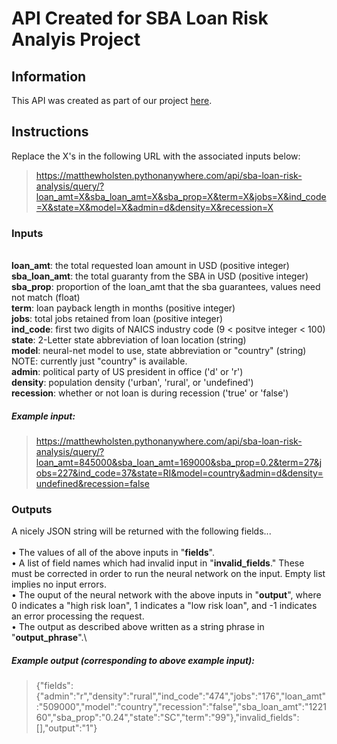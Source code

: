 # API Created for SBA Loan Risk Analyis Project

## Information
This API was created as part of our project [here](https://github.com/MatthewHolsten/sba-loan-risk-analysis).

## Instructions

Replace the X's in the following URL with the associated inputs below:
>https://matthewholsten.pythonanywhere.com/api/sba-loan-risk-analysis/query/?loan_amt=X&sba_loan_amt=X&sba_prop=X&term=X&jobs=X&ind_code=X&state=X&model=X&admin=d&density=X&recession=X


### Inputs
\
**loan_amt**:       the total requested loan amount in USD (positive integer)\
**sba_loan_amt**:   the total guaranty from the SBA in USD (positive integer)\
**sba_prop**:       proportion of the loan_amt that the sba guarantees, values need not match (float)\
**term**:           loan payback length in months (positive integer)\
**jobs**:           total jobs retained from loan (positive integer)\
**ind_code**:       first two digits of NAICS industry code (9 < positve integer < 100)\
**state**:          2-Letter state abbreviation of loan location (string)\
**model**:          neural-net model to use, state abbreviation or "country" (string) NOTE: currently just "country" is available.\
**admin**:          political party of US president in office ('d' or 'r')\
**density**:        population density ('urban', 'rural', or 'undefined')\
**recession**:      whether or not loan is during recession ('true' or 'false')

##### Example input: 
> https://matthewholsten.pythonanywhere.com/api/sba-loan-risk-analysis/query/?loan_amt=845000&sba_loan_amt=169000&sba_prop=0.2&term=27&jobs=227&ind_code=37&state=RI&model=country&admin=d&density=undefined&recession=false

### Outputs
A nicely JSON string will be returned with the following fields...\
\
• The values of all of the above inputs in "**fields**".\
• A list of field names which had invalid input in "**invalid_fields**." These must be
    corrected in order to run the neural network on the input. Empty list implies no input errors.\
• The ouput of the neural network with the above inputs in "**output**", where 0 indicates
    a "high risk loan", 1 indicates a "low risk loan", and -1 indicates an error processing
    the request.\
• The output as described above written as a string phrase in "**output_phrase**".\

##### Example output (corresponding to above example input):
> {"fields":{"admin":"r","density":"rural","ind_code":"474","jobs":"176","loan_amt":"509000","model":"country","recession":"false","sba_loan_amt":"122160","sba_prop":"0.24","state":"SC","term":"99"},"invalid_fields":[],"output":"1"}
